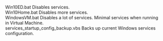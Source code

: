 Win10ED.bat   Disables services.<br />
Win10Home.bat Disables more services.<br />
WindowsVM.bat Disables a lot of services. Minimal services  when running in Virtual Machine.<br />
services_startup_config_backup.vbs Backs up current Windows services configuration.<br />

